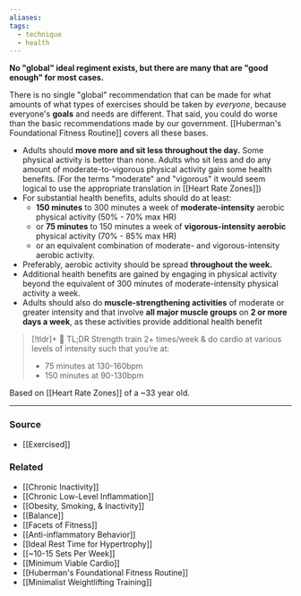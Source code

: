 ```yaml
---
aliases: 
tags:
  - technique
  - health
---
```

**No "global" ideal regiment exists, but there are many that are "good enough" for most cases.**

There is no single "global" recommendation that can be made for what amounts of what types of exercises should be taken by *everyone*, because everyone's **goals** and needs are different. That said, you could do worse than the basic recommendations made by our government. [[Huberman's Foundational Fitness Routine]] covers all these bases.

- Adults should **move more and sit less throughout the day.** Some physical activity is better than none. Adults who sit less and do any amount of moderate-to-vigorous physical activity gain some health benefits. (For the terms "moderate" and "vigorous" it would seem logical to use the appropriate translation in [[Heart Rate Zones]])
- For substantial health benefits, adults should do at least:
    - **150 minutes** to 300 minutes a week of **moderate-intensity** aerobic physical activity (50% - 70% max HR)
    - or **75 minutes** to 150 minutes a week of **vigorous-intensity aerobic** physical activity (70% - 85% max HR)
    - or an equivalent combination of moderate- and vigorous-intensity aerobic activity.
- Preferably, aerobic activity should be spread **throughout the week.**
- Additional health benefits are gained by engaging in physical activity beyond the equivalent of 300 minutes of moderate-intensity physical activity a week.
- Adults should also do **muscle-strengthening activities** of moderate or greater intensity and that involve **all major muscle groups** on **2 or more days a week**, as these activities provide additional health benefit

> [!tldr]+ 💓 TL;DR
> Strength train 2+ times/week & do cardio at various levels of intensity such that you’re at:
> - 75 minutes at 130-160bpm
> - 150 minutes at 90-130bpm

Based on [[Heart Rate Zones]] of a ~33 year old.

---

### Source
- [[Exercised]]

### Related
- [[Chronic Inactivity]] 
- [[Chronic Low-Level Inflammation]] 
- [[Obesity, Smoking, & Inactivity]] 
- [[Balance]] 
- [[Facets of Fitness]] 
- [[Anti-inflammatory Behavior]] 
- [[Ideal Rest Time for Hypertrophy]] 
- [[~10-15 Sets Per Week]]
- [[Minimum Viable Cardio]]
- [[Huberman's Foundational Fitness Routine]]
- [[Minimalist Weightlifting Training]]